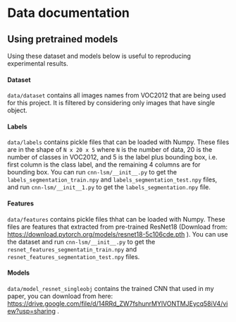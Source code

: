 # Data documentation

## Using pretrained models

Using these dataset and models below is useful to reproducing experimental results.

#### Dataset
`data/dataset` contains all images names from VOC2012 that are being used for this project. It is filtered by considering only images that have single object.

#### Labels
`data/labels` contains pickle files that can be loaded with Numpy. These files are in the shape of `N x 20 x 5` where `N` is the number of data, 20 is the number of classes in VOC2012, and 5 is the label plus bounding box, i.e. first column is the class label, and the remaining 4 columns are for bounding box. You can run `cnn-lsm/__init__.py` to get the `labels_segmentation_train.npy` and `labels_segmentation_test.npy` files, and run `cnn-lsm/__init__1.py` to get the `labels_segmentation.npy` file.

#### Features
`data/features` contains pickle files thhat can be loaded with Numpy. These files are features that extracted from pre-trained ResNet18 (Download from: https://download.pytorch.org/models/resnet18-5c106cde.pth ). You can use the dataset and run `cnn-lsm/__init__.py` to get the `resnet_features_segmentatin_train.npy` and `resnet_features_segmentation_test.npy` files.

#### Models
`data/model_resnet_singleobj` contains the trained CNN that used in my paper, you can download from here: https://drive.google.com/file/d/14RRd_ZW7fshunrMYlVONTMJEycq58iV4/view?usp=sharing .
